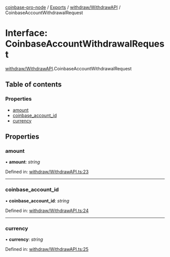 [coinbase-pro-node](../README.md) / [Exports](../modules.md) / [withdraw/WithdrawAPI](../modules/withdraw_withdrawapi.md) / CoinbaseAccountWithdrawalRequest

# Interface: CoinbaseAccountWithdrawalRequest

[withdraw/WithdrawAPI](../modules/withdraw_withdrawapi.md).CoinbaseAccountWithdrawalRequest

## Table of contents

### Properties

- [amount](withdraw_withdrawapi.coinbaseaccountwithdrawalrequest.md#amount)
- [coinbase_account_id](withdraw_withdrawapi.coinbaseaccountwithdrawalrequest.md#coinbase_account_id)
- [currency](withdraw_withdrawapi.coinbaseaccountwithdrawalrequest.md#currency)

## Properties

### amount

• **amount**: _string_

Defined in: [withdraw/WithdrawAPI.ts:23](https://github.com/bennycode/coinbase-pro-node/blob/845b71d/src/withdraw/WithdrawAPI.ts#L23)

---

### coinbase_account_id

• **coinbase_account_id**: _string_

Defined in: [withdraw/WithdrawAPI.ts:24](https://github.com/bennycode/coinbase-pro-node/blob/845b71d/src/withdraw/WithdrawAPI.ts#L24)

---

### currency

• **currency**: _string_

Defined in: [withdraw/WithdrawAPI.ts:25](https://github.com/bennycode/coinbase-pro-node/blob/845b71d/src/withdraw/WithdrawAPI.ts#L25)
